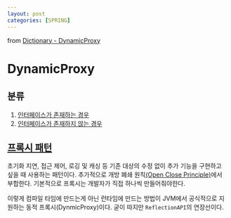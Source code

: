 ```yaml
---
layout: post
categories: [SPRING]
---
```




from [Dictionary - DynamicProxy](https://github.com/newkayak12/Dictionary/blob/master/spring/16.DynamicProxy.md)




# DynamicProxy

## 분류
1. [인터페이스가 존재하는 경우](https://newkayak12.github.io/2024/05/24/17.JDKDynamicProxy.html)
2. [인터페이스가 존재하지 않는 경우](https://newkayak12.github.io/2024/05/24/15.CGLIB.html)

## [프록시 패턴](https://newkayak12.github.io/2024/05/19/deisgn-pattern-series-10-Proxy.html)
초기화 지연, 접근 제어, 로깅 및 캐싱 등 기존 대상의 수정 없이 추가 기능을 구현하고 싶을 때 사용하는 패턴이다. 
추가적으로 개방 폐쇄 원칙[(Open Close Principle)](https://newkayak12.github.io/2024/05/20/04.OOP.html)에서 부합한다.
기본적으로 프록시는 개발자가 직접 하나씩 만들어줘야한다. 

이렇게 컴파일 타임에 만드는게 아닌 런타임에 만드는 방법이 JVM에서 공식적으로 지원하는 동적 프록시(DynmicProxy)이다.
굳이 따지만 `ReflectionAPI`의 연장선이다.